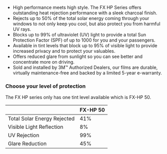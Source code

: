 - High performance meets high style. The FX HP Series offers outstanding heat rejection performance with a sleek charcoal finish.
- Rejects up to 50% of the total solar energy coming through your windows to not only keep you cool, but also protect you from harmful UV rays.
- Blocks up to 99% of ultraviolet (UV) light to provide a total Sun Protection Factor (SPF) of up to 1000 for you and your passengers.
- Available in tint levels that block up to 95% of visible light to provide increased privacy and to protect your valuables.
- Offers reduced glare from sunlight so you can see better and concentrate more on driving.
- Sold and installed by 3M™ Authorized Dealers, our films are durable, virtually maintenance-free and backed by a limited 5-year e-warranty.

### Choose your level of protection
The FX HP series only has one tint level available which is FX-HP 50.

||FX-HP 50|
|---|---|
Total Solar Energy Rejected|41%
Visible Light Reflection|8%
UV Rejection|99%
Glare Reduction|45%